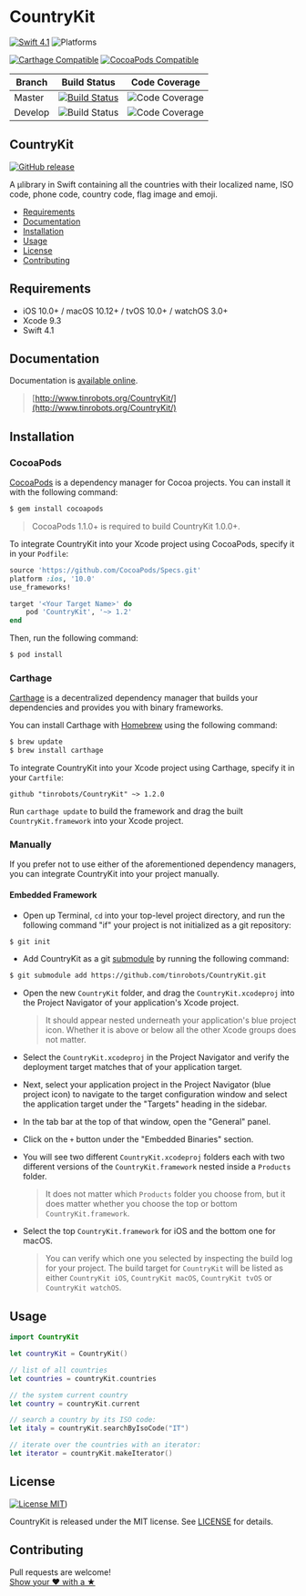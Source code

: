 # CountryKit

[![Swift 4.1](https://img.shields.io/badge/Swift-4.1-orange.svg?style=flat)](https://developer.apple.com/swift)
![Platforms](https://img.shields.io/badge/Platform-iOS%2010%2B%20|%20macOS%2010.12+%20|%20tvOS%2010+%20|%20watchOS%203+-blue.svg) 

[![Carthage Compatible](https://img.shields.io/badge/Carthage-compatible-4BC51D.svg?style=flat)](https://github.com/Carthage/Carthage)
[![CocoaPods Compatible](https://img.shields.io/cocoapods/v/CountryKit.svg)](https://cocoapods.org/pods/CountryKit)

|Branch|Build Status|Code Coverage|
|----|----|----|
|Master|[![Build Status](https://travis-ci.org/tinrobots/CountryKit.svg?branch=master)](https://travis-ci.org/tinrobots/CountryKit)| ![Code Coverage](https://img.shields.io/codecov/c/github/tinrobots/CountryKit/master.svg)|
|Develop|![Build Status](https://travis-ci.org/tinrobots/CountryKit.svg?branch=develop)|![Code Coverage](https://img.shields.io/codecov/c/github/tinrobots/CountryKit/develop.svg)|

## CountryKit
[![GitHub release](https://img.shields.io/github/release/tinrobots/CountryKit.svg)](https://github.com/tinrobots/CountryKit/releases) 

A μlibrary in Swift containing all the countries with their localized name, ISO code, phone code, country code, flag image and emoji.

- [Requirements](#requirements)
- [Documentation](#documentation)
- [Installation](#installation)
- [Usage](#usage)
- [License](#license)
- [Contributing](#contributing)

## Requirements

- iOS 10.0+ / macOS 10.12+ / tvOS 10.0+ / watchOS 3.0+
- Xcode 9.3
- Swift 4.1

## Documentation

Documentation is [available online](http://www.tinrobots.org/CountryKit/).

> [http://www.tinrobots.org/CountryKit/](http://www.tinrobots.org/CountryKit/)

## Installation

### CocoaPods

[CocoaPods](http://cocoapods.org) is a dependency manager for Cocoa projects. You can install it with the following command:

```bash
$ gem install cocoapods
```

> CocoaPods 1.1.0+ is required to build CountryKit 1.0.0+.

To integrate CountryKit into your Xcode project using CocoaPods, specify it in your `Podfile`:

```ruby
source 'https://github.com/CocoaPods/Specs.git'
platform :ios, '10.0'
use_frameworks!

target '<Your Target Name>' do
    pod 'CountryKit', '~> 1.2'
end
```

Then, run the following command:

```bash
$ pod install
```

### Carthage

[Carthage](https://github.com/Carthage/Carthage) is a decentralized dependency manager that builds your dependencies and provides you with binary frameworks.

You can install Carthage with [Homebrew](http://brew.sh/) using the following command:

```bash
$ brew update
$ brew install carthage
```

To integrate CountryKit into your Xcode project using Carthage, specify it in your `Cartfile`:

```ogdl
github "tinrobots/CountryKit" ~> 1.2.0
```

Run `carthage update` to build the framework and drag the built `CountryKit.framework` into your Xcode project.

### Manually

If you prefer not to use either of the aforementioned dependency managers, you can integrate CountryKit into your project manually.

#### Embedded Framework

- Open up Terminal, `cd` into your top-level project directory, and run the following command "if" your project is not initialized as a git repository:

```bash
$ git init
```

- Add CountryKit as a git [submodule](http://git-scm.com/docs/git-submodule) by running the following command:

```bash
$ git submodule add https://github.com/tinrobots/CountryKit.git
```

- Open the new `CountryKit` folder, and drag the `CountryKit.xcodeproj` into the Project Navigator of your application's Xcode project.

    > It should appear nested underneath your application's blue project icon. Whether it is above or below all the other Xcode groups does not matter.

- Select the `CountryKit.xcodeproj` in the Project Navigator and verify the deployment target matches that of your application target.
- Next, select your application project in the Project Navigator (blue project icon) to navigate to the target configuration window and select the application target under the "Targets" heading in the sidebar.
- In the tab bar at the top of that window, open the "General" panel.
- Click on the `+` button under the "Embedded Binaries" section.
- You will see two different `CountryKit.xcodeproj` folders each with two different versions of the `CountryKit.framework` nested inside a `Products` folder.

    > It does not matter which `Products` folder you choose from, but it does matter whether you choose the top or bottom `CountryKit.framework`.

- Select the top `CountryKit.framework` for iOS and the bottom one for macOS.

    > You can verify which one you selected by inspecting the build log for your project. The build target for `CountryKit` will be listed as either `CountryKit iOS`, `CountryKit macOS`, `CountryKit tvOS` or `CountryKit watchOS`.

## Usage

```swift
import CountryKit

let countryKit = CountryKit()

// list of all countries
let countries = countryKit.countries

// the system current country
let country = countryKit.current 

// search a country by its ISO code:
let italy = countryKit.searchByIsoCode("IT")

// iterate over the countries with an iterator:
let iterator = countryKit.makeIterator()
```

## License

[![License MIT](https://img.shields.io/badge/License-MIT-lightgrey.svg?style=flat)](https://github.com/tinrobots/CountryKit/blob/master/LICENSE.md))

CountryKit is released under the MIT license. See [LICENSE](./LICENSE.md) for details.

## Contributing

Pull requests are welcome!  
[Show your ❤ with a ★](https://github.com/tinrobots/mechanica/stargazers)